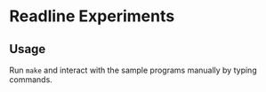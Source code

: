 # Readline Experiments

## Usage

Run `make` and interact with the sample programs manually by typing commands.
